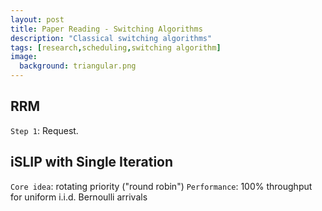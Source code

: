 ```yaml
---
layout: post
title: Paper Reading - Switching Algorithms
description: "Classical switching algorithms"
tags: [research,scheduling,switching algorithm]
image:
  background: triangular.png
---
```


## RRM 
`Step 1`: Request. 

## iSLIP with Single Iteration

`Core idea`: rotating priority ("round robin")
`Performance`: 100% throughput for uniform i.i.d. Bernoulli arrivals